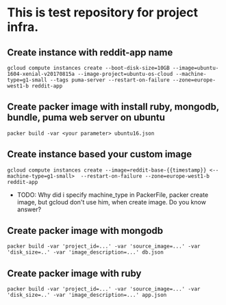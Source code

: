 # This is test repository for project infra.

## Create instance with reddit-app name 

    gcloud compute instances create --boot-disk-size=10GB --image=ubuntu-1604-xenial-v20170815a --image-project=ubuntu-os-cloud --machine-type=g1-small --tags puma-server --restart-on-failure --zone=europe-west1-b reddit-app

## Create packer image with install ruby, mongodb, bundle, puma web server on ubuntu
    packer build -var <your parameter> ubuntu16.json

## Create instance based your custom image

    gcloud compute instances create --image=reddit-base-{{timestamp}} <--machine-type=g1-small>  --restart-on-failure --zone=europe-west1-b reddit-app

* TODO: Why did i specify machine_type in PackerFile, packer create image, but gcloud don't use him, when create image. Do you know answer?

## Create packer image with mongodb
    packer build -var 'project_id=...' -var 'source_image=...' -var 'disk_size=..' -var 'image_description=...' db.json

## Create packer image with ruby
    packer build -var 'project_id=...' -var 'source_image=...' -var 'disk_size=..' -var 'image_description=...' app.json
